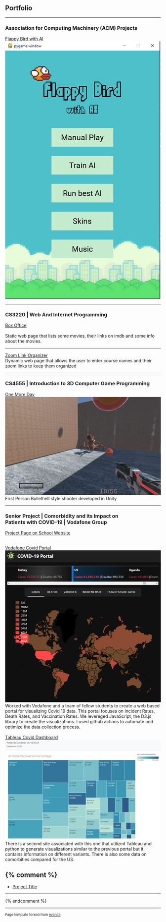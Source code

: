 ## Portfolio

---
### Association for Computing Machinery (ACM) Projects

[Flappy Bird with AI](https://github.com/JakeSchultz/FlappyBirdWithAI)
<img src="images/FlappyBirdwithAI.PNG"/>

---
### CS3220 | Web And Internet Programming

[Box Office](/Lab3/BoxOffice.html) <br>
<br>Static web page that lists some movies, their links on imdb and some info about the movies. <br>

---
[Zoom Link Organizer](https://github.com/JakeSchultz/ZoomLinkOrganizer)
<br>Dynamic web page that allows the user to enter course names and their zoom links to keep them organized<br>

---


### CS4555 | Introduction to 3D Computer Game Programming

[One More Day](https://simmer.io/@EagleGameStudio/onemoreday) <br>
<img src = "images/OneMoreDay.png"/>
<br>First Person Bullethell style shooter developed in Unity<br>

---

### Senior Project | Comorbidity and its Impact on <br>Patients with COVID-19 | Vodafone Group
[Project Page on School Website](https://csns.cysun.org/department/cs/project/view?id=7873473)<br><br>

[Vodafone Covid Portal](https://stay-fcsd.github.io/vodafone-covid-portal/)<br>
<img src = "images/CovidPortal.png"/>
<br>Worked with Vodafone and a team of fellow students to create a web based portal for visualizing Covid 19 data. This portal focuses on Incident Rates, Death Rates, and Vaccination Rates. We levereged JavaScript, the D3.js library to create the visualizations. I used github actions to automate and optimize the data collection process.<br><br>
[Tableau Covid Dashboard](https://168jonathankan.github.io/COVID-19-Dashboard/index.html)<br>
<img src = "images/Tableau.PNG"/>
<br>There is a second site associated with this one that utilized Tableau and python to generate visualizations similar to the previous portal but it contains information on different variants. There is also some data on comorbities compared for the US. <br>


{% comment %}
---
- [Project Title](http://project.com)<br>
---
{% endcomment %}


---
<p style="font-size:11px">Page template forked from <a href="https://github.com/evanca/quick-portfolio">evanca</a></p>
<!-- Remove above link if you don't want to attibute -->
